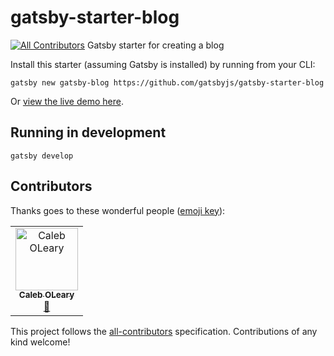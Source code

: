 # gatsby-starter-blog
[![All Contributors](https://img.shields.io/badge/all_contributors-1-orange.svg?style=flat-square)](#contributors)
Gatsby starter for creating a blog

Install this starter (assuming Gatsby is installed) by running from your CLI:

`gatsby new gatsby-blog https://github.com/gatsbyjs/gatsby-starter-blog`

Or [view the live demo here](https://gatsby-starter-blog-demo.netlify.com/).

## Running in development
`gatsby develop`

## Contributors

Thanks goes to these wonderful people ([emoji key](https://allcontributors.org/docs/en/emoji-key)):

<!-- ALL-CONTRIBUTORS-LIST:START - Do not remove or modify this section -->
<!-- prettier-ignore -->
<table><tr><td align="center"><a href="http://caleboleary.com"><img src="https://avatars0.githubusercontent.com/u/12816579?v=4" width="100px;" alt="Caleb OLeary"/><br /><sub><b>Caleb OLeary</b></sub></a><br /><a href="#blog-caleboleary" title="Blogposts">📝</a></td></tr></table>

<!-- ALL-CONTRIBUTORS-LIST:END -->

This project follows the [all-contributors](https://github.com/all-contributors/all-contributors) specification. Contributions of any kind welcome!